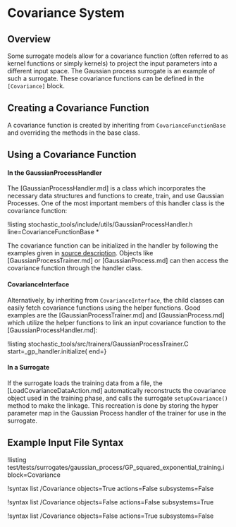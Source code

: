 # Covariance System

## Overview

Some surrogate models allow for a covariance function (often referred to as kernel functions or simply kernels) to project the input parameters into a different input space. The Gaussian process surrogate is an example of such a surrogate. These covariance functions can be defined in the `[Covariance]` block.

## Creating a Covariance Function

A covariance function is created by inheriting from `CovarianceFunctionBase` and overriding the methods in the base class.

## Using a Covariance Function

#### In the GaussianProcessHandler

The [GaussianProcessHandler.md] is a class which incorporates the necessary data structures and
functions to create, train, and use Gaussian Processes. One of the most important members
of this handler class is the covariance function:

!listing stochastic_tools/include/utils/GaussianProcessHandler.h line=CovarianceFunctionBase *

The covariance function can be initialized in the handler by following the examples
given in [source description](GaussianProcessHandler.md). Objects like
[GaussianProcessTrainer.md] or [GaussianProcess.md] can then access the
covariance function through the handler class.

#### CovarianceInterface

Alternatively, by inheriting from
`CovarianceInterface`, the child classes can easily fetch covariance functions
using the helper functions. Good examples are the [GaussianProcessTrainer.md] and
[GaussianProcess.md] which utilize the helper functions to link an input
covariance function to the [GaussianProcessHandler.md]:

!listing stochastic_tools/src/trainers/GaussianProcessTrainer.C start=_gp_handler.initialize( end=}

#### In a Surrogate

If the surrogate loads the training data from a file, the [LoadCovarianceDataAction.md] automatically reconstructs the covariance object used in the training phase, and calls the surrogate `setupCovariance()` method to make the linkage. This recreation is done by storing the hyper parameter map in the Gaussian Process handler of the trainer for use in the surrogate.


## Example Input File Syntax

!listing test/tests/surrogates/gaussian_process/GP_squared_exponential_training.i block=Covariance

!syntax list /Covariance objects=True actions=False subsystems=False

!syntax list /Covariance objects=False actions=False subsystems=True

!syntax list /Covariance objects=False actions=True subsystems=False
